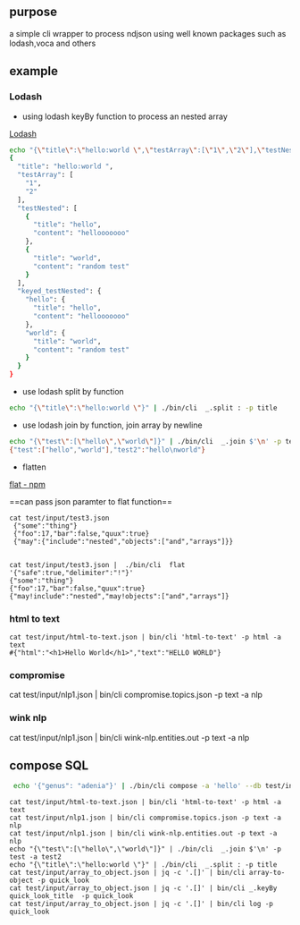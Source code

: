 ## purpose

a simple cli wrapper to process ndjson using well known packages such as
lodash,voca and others
## example

### Lodash

- using lodash keyBy function to process an nested array

[Lodash](https://lodash.com/)

```bash
echo "{\"title\":\"hello:world \",\"testArray\":[\"1\",\"2\"],\"testNested\":[{\"title\":\"hello\",\"content\":\"hellooooooo\"},{\"title\":\"world\",\"content\":\"random test\"}]}" | ./bin/cli  _.keyBy title -p testNested -a keyed_testNested | jq
{
  "title": "hello:world ",
  "testArray": [
    "1",
    "2"
  ],
  "testNested": [
    {
      "title": "hello",
      "content": "hellooooooo"
    },
    {
      "title": "world",
      "content": "random test"
    }
  ],
  "keyed_testNested": {
    "hello": {
      "title": "hello",
      "content": "hellooooooo"
    },
    "world": {
      "title": "world",
      "content": "random test"
    }
  }
}
```

- use lodash split by function

```bash
echo "{\"title\":\"hello:world \"}" | ./bin/cli  _.split : -p title
```

- use lodash join by function, join array by newline

```bash
echo "{\"test\":[\"hello\",\"world\"]}" | ./bin/cli  _.join $'\n' -p test -a test2
{"test":["hello","world"],"test2":"hello\nworld"}
```

- flatten

[flat - npm](https://www.npmjs.com/package/flat)

==can pass json paramter to flat function==

```
cat test/input/test3.json
 {"some":"thing"}
 {"foo":17,"bar":false,"quux":true}
 {"may":{"include":"nested","objects":["and","arrays"]}}


cat test/input/test3.json |  ./bin/cli  flat '{"safe":true,"delimiter":"!"}'
{"some":"thing"}
{"foo":17,"bar":false,"quux":true}
{"may!include":"nested","may!objects":["and","arrays"]}
```

### html to text

```
cat test/input/html-to-text.json | bin/cli 'html-to-text' -p html -a text
#{"html":"<h1>Hello World</h1>","text":"HELLO WORLD"}
```

### compromise
cat test/input/nlp1.json | bin/cli compromise.topics.json -p text -a nlp


### wink nlp
cat test/input/nlp1.json | bin/cli wink-nlp.entities.out -p text -a nlp


## compose SQL

```bash
 echo '{"genus": "adenia"}' | ./bin/cli compose -a 'hello' --db test/input/hello.db "select * from hello_world where genus like '<%= genus %>'" --key test
```



```
cat test/input/html-to-text.json | bin/cli 'html-to-text' -p html -a text
cat test/input/nlp1.json | bin/cli compromise.topics.json -p text -a nlp
cat test/input/nlp1.json | bin/cli wink-nlp.entities.out -p text -a nlp
echo "{\"test\":[\"hello\",\"world\"]}" | ./bin/cli  _.join $'\n' -p test -a test2
echo "{\"title\":\"hello:world \"}" | ./bin/cli  _.split : -p title
cat test/input/array_to_object.json | jq -c '.[]' | bin/cli array-to-object -p quick_look
cat test/input/array_to_object.json | jq -c '.[]' | bin/cli _.keyBy quick_look_title  -p quick_look 
cat test/input/array_to_object.json | jq -c '.[]' | bin/cli log -p quick_look
```

